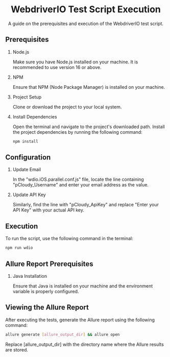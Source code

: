 <h1 align="center">WebdriverIO Test Script Execution</h1>

<p align="center">A guide on the prerequisites and execution of the WebdriverIO test script.</p>

<h2>Prerequisites</h2>

<ol>
  <li>Node.js</li>
  <p>Make sure you have Node.js installed on your machine. It is recommended to use version 16 or above.</p>
  
  <li>NPM</li>
  <p>Ensure that NPM (Node Package Manager) is installed on your machine.</p>
  
  <li>Project Setup</li>
  <p>Clone or download the project to your local system.</p>
  
  <li>Install Dependencies</li>
  <p>Open the terminal and navigate to the project's downloaded path. Install the project dependencies by running the following command:</p>
  
  ```bash
  npm install
  ```
</ol>
<h2>Configuration</h2>
<ol>
  <li>Update Email</li>
  <p>In the "wdio.iOS.parallel.conf.js" file, locate the line containing "pCloudy_Username" and enter your email address as the value.</p>
  <li>Update API Key</li>
  <p>Similarly, find the line with "pCloudy_ApiKey" and replace "Enter your API Key" with your actual API key.</p>
</ol>
<h2>Execution</h2>
<p>To run the script, use the following command in the terminal:</p>

 ```bash
npm run wdio
 ```
<h2>Allure Report Prerequisites</h2>
<ol>
  <li>Java Installation</li>
  <p>Ensure that Java is installed on your machine and the environment variable is properly configured.</p>
</ol>
<h2>Viewing the Allure Report</h2>
<p>After executing the tests, generate the Allure report using the following command:</p>

```bash
allure generate [allure_output_dir] && allure open 
```
Replace [allure_output_dir] with the directory name where the Allure results are stored.




